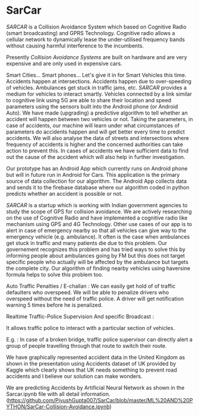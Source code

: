 # SarCar

*SARCAR* is a Collision Avoidance System which based on Cognitive Radio (smart broadcasting) and GPRS Technology. Cognitive radio allows a cellular network to dynamically lease the under-utilised frequency bands without causing harmful interference to the incumbents.

Presently *Collision Avoidance Systems* are built on hardware and are very expensive and are only used in expensive cars.

Smart Cities... Smart phones... Let's give it in for Smart Vehicles this time. Accidents happen at intersections. Accidents happen due to over-speeding of vehicles. Ambulances get stuck in traffic jams, etc. *SARCAR* provides a medium for vehicles to interact smartly. Vehicles connected by a link similar to cognitive link using 5G are able to share their location and speed parameters using the sensors built into the Android phone (or Android Auto). We have made (upgrading) a predictive algorithm to tell whether an accident will happen between two vehicles or not. Taking the parameters, in case of accidents, our machine will learn under what circumstances of parameters do accidents happen and will get better every time to predict accidents. We will also analyse the data of streets and intersections where frequency of accidents is higher and the concerned authorities can take action to prevent this. In cases of accidents we have sufficient data to find out the cause of the accident which will also help in further investigation.

Our prototype has an Android App which currently runs on Android phone but will in future run in Android for Cars. This application is the primary source of data collection for our algorithm. The Android App collects data and sends it to the firebase database where our algorithm coded in python predicts whether an accident is possible or not.

*SARCAR* is a startup which is working with Indian government agencies to study the scope of GPS for collision avoidance. We are actively researching on the use of Cognitive Radio and have implemented a cognitive radio like mechanism using GPS and 4G Technology. Other use cases of our app is to alert in case of emergency nearby so that all vehicles can give way to the emergency vehicle (e.g. ambulance). It often is the case when ambulances get stuck in traffic and many patients die due to this problem. Our governement recognizes this problem and has tried ways to solve this by informing people about ambulances going by FM but this does not target specific people who actually will be affected by the ambulance but targets the complete city. Our algorithm of finding nearby vehicles using haversine formula helps to solve this problem too.

Auto Traffic Penalties / E-challan : We can easily get hold of of traffic defaulters who overspeed. We will be able to penalize drivers who overspeed without the need of traffic police. A driver will get notification warning 5 times before he is penalized.

Realtime Traffic-Police Supervision And specific Broadcast :

It allows traffic police to interact with a particular section of vehicles.

E.g. : In case of a broken bridge, traffic police supervisor can directly alert a group of people travelling through that route to switch their route.

We have graphically represented accident data in the United Kingdom as shown in the presentation using Accidents dataset of UK provided by Kaggle which clearly shows that UK needs something to prevent road accidents and I believe our solution can make wonders.

We are predicting Accidents by Artificial Neural Network as shown in the Sarcar.ipynb file with all detail information. (https://github.com/PiyushGupta007/SarCar/blob/master/ML%20AND%20PYTHON/SarCar-Collision-Avoidance.ipynb)
